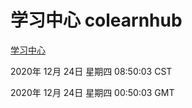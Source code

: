 # 学习中心 colearnhub
[学习中心](http://58.48.55.28:56308/colearnhub/)

2020年 12月 24日 星期四 08:50:03 CST

2020年 12月 24日 星期四 00:50:03 GMT
